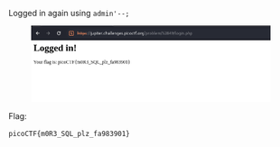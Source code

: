 Logged in again using `admin'--;`

<figure><img src="./flag.png"></figure>

Flag:
```
picoCTF{m0R3_SQL_plz_fa983901}
```